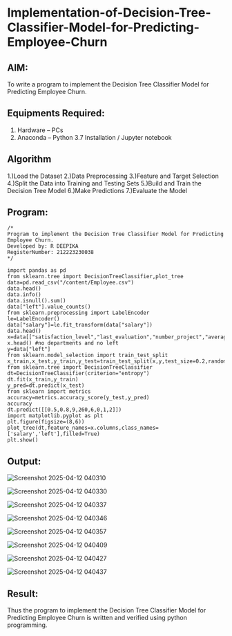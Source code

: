 # Implementation-of-Decision-Tree-Classifier-Model-for-Predicting-Employee-Churn

## AIM:
To write a program to implement the Decision Tree Classifier Model for Predicting Employee Churn.

## Equipments Required:
1. Hardware – PCs
2. Anaconda – Python 3.7 Installation / Jupyter notebook

## Algorithm
1.)Load the Dataset
2.)Data Preprocessing
3.)Feature and Target Selection
4.)Split the Data into Training and Testing Sets
5.)Build and Train the Decision Tree Model
6.)Make Predictions
7.)Evaluate the Model
## Program:
```
/*
Program to implement the Decision Tree Classifier Model for Predicting Employee Churn.
Developed by: R DEEPIKA
RegisterNumber: 212223230038
*/

import pandas as pd
from sklearn.tree import DecisionTreeClassifier,plot_tree
data=pd.read_csv("/content/Employee.csv")
data.head()
data.info()
data.isnull().sum()
data["left"].value_counts()
from sklearn.preprocessing import LabelEncoder
le=LabelEncoder()
data["salary"]=le.fit_transform(data["salary"])
data.head()
x=data[["satisfaction_level","last_evaluation","number_project","average_montly_hours","time_spend_company","Work_accident","promotion_last_5years","salary"]]
x.head() #no departments and no left
y=data["left"]
from sklearn.model_selection import train_test_split
x_train,x_test,y_train,y_test=train_test_split(x,y,test_size=0.2,random_state=100)
from sklearn.tree import DecisionTreeClassifier
dt=DecisionTreeClassifier(criterion="entropy")
dt.fit(x_train,y_train)
y_pred=dt.predict(x_test)
from sklearn import metrics
accuracy=metrics.accuracy_score(y_test,y_pred)
accuracy
dt.predict([[0.5,0.8,9,260,6,0,1,2]])
import matplotlib.pyplot as plt
plt.figure(figsize=(8,6))
plot_tree(dt,feature_names=x.columns,class_names=['salary','left'],filled=True)
plt.show()

```

## Output:


![Screenshot 2025-04-12 040310](https://github.com/user-attachments/assets/1c4eb0b4-4ae1-4670-a8db-52cac21fb82e)

![Screenshot 2025-04-12 040330](https://github.com/user-attachments/assets/b64da0a9-6b7f-4687-ad65-6433d15aea59)

![Screenshot 2025-04-12 040337](https://github.com/user-attachments/assets/2d2e07b4-ddbb-46fb-8c69-f6f3dc1af113)

![Screenshot 2025-04-12 040346](https://github.com/user-attachments/assets/04484f52-b90f-4583-93ca-8caa48b46941)

![Screenshot 2025-04-12 040357](https://github.com/user-attachments/assets/b2209008-6019-41ec-8097-67d8d6c6c222)

![Screenshot 2025-04-12 040409](https://github.com/user-attachments/assets/e649fff1-8b84-4871-b045-e3fb7c08f262)

![Screenshot 2025-04-12 040427](https://github.com/user-attachments/assets/d55ff8ee-22b7-43b4-8924-c67faf151585)

![Screenshot 2025-04-12 040437](https://github.com/user-attachments/assets/669dfe9a-1b6e-4245-aa77-573ec57294d3)


## Result:
Thus the program to implement the  Decision Tree Classifier Model for Predicting Employee Churn is written and verified using python programming.
